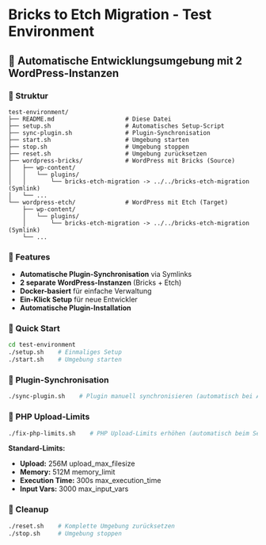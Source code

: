 # Bricks to Etch Migration - Test Environment

## 🚀 Automatische Entwicklungsumgebung mit 2 WordPress-Instanzen

### 📁 Struktur
```
test-environment/
├── README.md                    # Diese Datei
├── setup.sh                     # Automatisches Setup-Script
├── sync-plugin.sh               # Plugin-Synchronisation
├── start.sh                     # Umgebung starten
├── stop.sh                      # Umgebung stoppen
├── reset.sh                     # Umgebung zurücksetzen
├── wordpress-bricks/            # WordPress mit Bricks (Source)
│   ├── wp-content/
│   │   └── plugins/
│   │       └── bricks-etch-migration -> ../../bricks-etch-migration (Symlink)
│   └── ...
└── wordpress-etch/              # WordPress mit Etch (Target)
    ├── wp-content/
    │   └── plugins/
    │       └── bricks-etch-migration -> ../../bricks-etch-migration (Symlink)
    └── ...
```

### 🎯 Features
- **Automatische Plugin-Synchronisation** via Symlinks
- **2 separate WordPress-Instanzen** (Bricks + Etch)
- **Docker-basiert** für einfache Verwaltung
- **Ein-Klick Setup** für neue Entwickler
- **Automatische Plugin-Installation**

### 🚀 Quick Start
```bash
cd test-environment
./setup.sh    # Einmaliges Setup
./start.sh    # Umgebung starten
```

### 🔄 Plugin-Synchronisation
```bash
./sync-plugin.sh    # Plugin manuell synchronisieren (automatisch bei Änderungen)
```

### 🔧 PHP Upload-Limits
```bash
./fix-php-limits.sh    # PHP Upload-Limits erhöhen (automatisch beim Setup)
```

**Standard-Limits:**
- **Upload:** 256M upload_max_filesize
- **Memory:** 512M memory_limit
- **Execution Time:** 300s max_execution_time
- **Input Vars:** 3000 max_input_vars

### 🧹 Cleanup
```bash
./reset.sh    # Komplette Umgebung zurücksetzen
./stop.sh     # Umgebung stoppen
```
